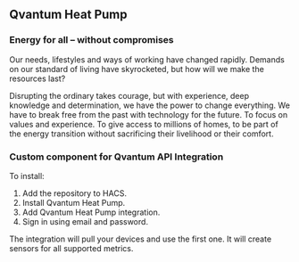 ## Qvantum Heat Pump

### Energy for all – without compromises

Our needs, lifestyles and ways of working have changed rapidly. Demands on our standard of living have skyrocketed, but how will we make the resources last?

Disrupting the ordinary takes courage, but with experience, deep knowledge and determination, we have the power to change everything. We have to break free from the past with technology for the future. To focus on values and experience. To give access to millions of homes, to be part of the energy transition without sacrificing their livelihood or their comfort.


### Custom component for Qvantum API Integration

To install:
1. Add the repository to HACS.
2. Install Qvantum Heat Pump.
3. Add Qvantum Heat Pump integration.
4. Sign in using email and password.

The integration will pull your devices and use the first one. It will create sensors for all supported metrics.